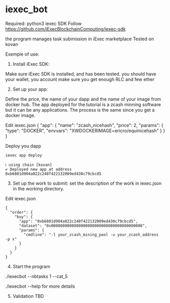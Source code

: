 # iexec_bot

Required: 
python3 
iexec SDK
Follow https://github.com/iExecBlockchainComputing/iexec-sdk


  
the program manages task submission in iExec marketplace 
Tested on kovan 

Exemple of use:

1. Install iExec SDK:

Make sure iExec SDK is installed, and has been tested.
you should have your wallet, you account
make sure you get enough RLC and few ether

2. Set up your app:

Define the price, the name of your dapp and the name of your image from docker hub.
The app deployed for the tutorial is a zcash minning software but it can be any applications. 
The process is the same since you get a docker image.   
  
Edit iexec.json
{
  "app": {
    "name": "zcash_nicehash",
    "price": 2,
    "params": {
      "type": "DOCKER",
      "envvars": "XWDOCKERIMAGE=ericro/equinicehash"
    }
  }
} 
 
Deploy you dapp 
```
iexec app deploy
```     
```
ℹ using chain [kovan]
✔ Deployed new app at address 0xb6801d904a022c248f422132009ed430c79cbcd5
```     

3. Set up the work to submit: set the description of the work in iexec.json in the working directory. 

Edit iexec.json 
```
{
  "order": {
    "buy": {
      "app": "0xb6801d904a022c248f422132009ed430c79cbcd5",
      "dataset": "0x0000000000000000000000000000000000000000",
      "params": {
        "cmdline": "-l your_zcash_mining_pool -u your_zcash_address   -p x"
      }
    }
  }
}
```

4. Start the program
 
./iexecbot --nbtasks 1 --cat_5   

./iexecbot --help for more details 

5. Validation
TBD
      


